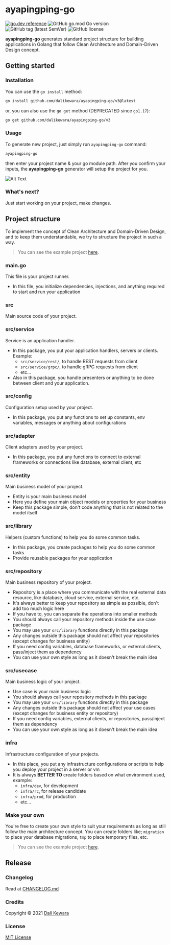 # ayapingping-go

[![go.dev reference](https://img.shields.io/badge/go.dev-reference-007d9c?logo=go&logoColor=white&style=flat-square)](https://pkg.go.dev/github.com/dalikewara/ayapingping-go/v3)
![GitHub go.mod Go version](https://img.shields.io/github/go-mod/go-version/dalikewara/ayapingping-go)
![GitHub tag (latest SemVer)](https://img.shields.io/github/v/tag/dalikewara/ayapingping-go)
![GitHub license](https://img.shields.io/github/license/dalikewara/ayapingping-go)

**ayapingping-go** generates standard project structure for building applications in Golang that follow Clean
Architecture and Domain-Driven Design concept.

## Getting started

### Installation

You can use the `go install` method:

```bash
go install github.com/dalikewara/ayapingping-go/v3@latest
```

or, you can also use the `go get` method (DEPRECATED since `go1.17`):

```bash
go get github.com/dalikewara/ayapingping-go/v3
```

### Usage

To generate new project, just simply run `ayapingping-go` command:

```bash
ayapingping-go
```

then enter your project name & your go module path. After you confirm your inputs, the **ayapingping-go** generator will
setup the project for you.

![Alt Text](https://lh3.googleusercontent.com/pw/AM-JKLXHIY-P9tKx2cI0sgdLTxzvK5ErAwkToS-3to790cY4UDg2yullDtehGV2LEtYEDU-a1-xa9t_0vjTJJVri45aDNXN7BLxx-eAxOflZltzzrwF2bILJ9bHQWsCnXtCNDC8tMWZMk4tPtDP1iu9OYmD4=w600-h372-no)

### What's next?

Just start working on your project, make changes.

## Project structure

To implement the concept of Clean Architecture and Domain-Driven Design, and to keep them understandable, we try to
structure the project in such a way.

> You can see the example project [here](https://github.com/dalikewara/ayapingping-go-example).

### main.go

This file is your project runner.

- In this file, you initialize dependencies, injections, and anything required to start and run your application

### src

Main source code of your project.

### src/service

Service is an application handler.

- In this package, you put your application handlers, servers or clients. Example:
  - `src/service/rest/`, to handle REST requests from client
  - `src/service/grpc/`, to handle gRPC requests from client
  - etc...
- Also in this package, you handle presenters or anything to be done between client and your application.

### src/config

Configuration setup used by your project.

- In this package, you put any functions to set up constants, env variables, messages or anything about configurations

### src/adapter

Client adapters used by your project.

- In this package, you put any functions to connect to external frameworks or connections like database, external client, etc

### src/entity

Main business model of your project.

- Entity is your main business model
- Here you define your main object models or properties for your business
- Keep this package simple, don't code anything that is not related to the model itself

### src/library

Helpers (custom functions) to help you do some common tasks.

- In this package, you create packages to help you do some common tasks
- Provide reusable packages for your application

### src/repository

Main business repository of your project.

- Repository is a place where you communicate with the real external data resource, like database, cloud service, external service, etc.
- It's always better to keep your repository as simple as possible, don't add too much logic here
- If you have to, you can separate the operations into smaller methods
- You should always call your repository methods inside the use case package
- You may use your `src/library` functions directly in this package
- Any changes outside this package should not affect your repositories (except changes for business entity)
- If you need config variables, database frameworks, or external clients, pass/inject them as dependency
- You can use your own style as long as it doesn't break the main idea

### src/usecase

Main business logic of your project.

- Use case is your main business logic
- You should always call your repository methods in this package
- You may use your `src/library` functions directly in this package
- Any changes outside this package should not affect your use cases (except changes for business entity or repository)
- If you need config variables, external clients, or repositories, pass/inject them as dependency
- You can use your own style as long as it doesn't break the main idea

### infra

Infrastructure configuration of your projects.

- In this place, you put any infrastructure configurations or scripts to help you deploy your project in a server or vm
- It is always **BETTER TO** create folders based on what environment used, example:
  - `infra/dev`, for development
  - `infra/rc`, for release candidate
  - `infra/prod`, for production
  - etc...

### Make your own

You're free to create your own style to suit your requirements as long as still follow the main architecture concept.
You can create folders like; `migration` to place your database migrations, `tmp` to place temporary files, etc.

> You can see the example project [here](https://github.com/dalikewara/ayapingping-go-example).

## Release

### Changelog

Read at [CHANGELOG.md](https://github.com/dalikewara/ayapingping-go/blob/master/CHANGELOG.md)

### Credits

Copyright &copy; 2021 [Dali Kewara](https://www.dalikewara.com)

### License

[MIT License](https://github.com/dalikewara/ayapingping-go/blob/master/LICENSE)
